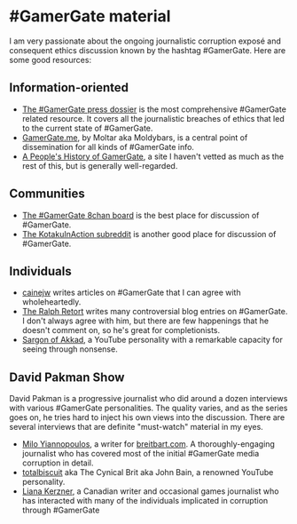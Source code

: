 # #GamerGate material

I am very passionate about the ongoing journalistic corruption exposé and consequent ethics discussion known by the hashtag #GamerGate. Here are some good resources:

## Information-oriented
* [The #GamerGate press dossier][dossier] is the most comprehensive #GamerGate related resource. It covers all the journalistic breaches of ethics that led to the current state of #GamerGate.
* [GamerGate.me][ggme], by Moltar aka Moldybars, is a central point of dissemination for all kinds of #GamerGate info.
* [A People's History of GamerGate](http://www.historyofgamergate.com/), a site I haven't vetted as much as the rest of this, but is generally well-regarded.

## Communities
* [The #GamerGate 8chan board][8chan] is the best place for discussion of #GamerGate.
* [The KotakuInAction subreddit][plebbit] is another good place for discussion of #GamerGate.

## Individuals
* [cainejw][caine] writes articles on #GamerGate that I can agree with wholeheartedly.
* [The Ralph Retort][ralph] writes many controversial blog entries on #GamerGate. I don't always agree with him, but there are few happenings that he doesn't comment on, so he's great for completionists.
* [Sargon of Akkad](https://www.youtube.com/user/SargonofAkkad100), a YouTube personality with a remarkable capacity for seeing through nonsense.

## David Pakman Show
David Pakman is a progressive journalist who did around a dozen interviews with various #GamerGate personalities. The quality varies, and as the series goes on, he tries hard to inject his own views into the discussion. There are several interviews that are definite "must-watch" material in my eyes.

* [Milo Yiannopoulos](https://www.youtube.com/watch?v=ljIMMCQyexA), a writer for [breitbart.com](http://breitbart.com). A thoroughly-engaging journalist who has covered most of the initial #GamerGate media corruption in detail.
* [totalbiscuit](https://www.youtube.com/watch?v=WaMccosnRMc) aka The Cynical Brit aka John Bain, a renowned YouTube personality.
* [Liana Kerzner](https://www.youtube.com/watch?v=OflBPs49vok), a Canadian writer and occasional games journalist who has interacted with many of the individuals implicated in corruption through #GamerGate

[dossier]: http://press.gamergate.me/dossier
[8chan]: http://8chan.co/gamergate
[plebbit]: http://reddit.com/r/KotakuInAction
[ggme]: http://gamergate.me
[caine]: http://medium.com/@cainejw
[ralph]: http://theralphretort.com
